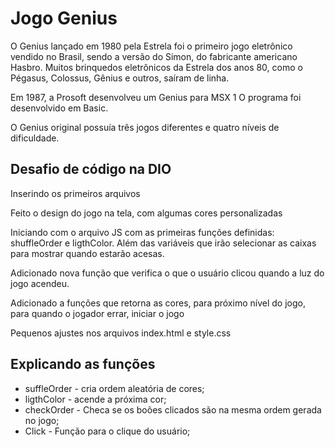 # Jogo Genius

O Genius lançado em 1980 pela Estrela foi o primeiro jogo eletrônico vendido no Brasil, sendo a versão do Simon, do fabricante americano Hasbro. Muitos brinquedos eletrônicos da Estrela dos anos 80, como o Pégasus, Colossus, Gênius e outros, saíram de linha.

Em 1987, a Prosoft desenvolveu um Genius para MSX 1 O programa foi desenvolvido em Basic.

O Genius original possuía três jogos diferentes e quatro níveis de dificuldade.

## Desafio de código na DIO

Inserindo os primeiros arquivos

Feito o design do jogo na tela, com algumas cores personalizadas

Iniciando com o arquivo JS com as primeiras funções definidas: shuffleOrder e ligthColor. Além das variáveis que irão selecionar as caixas para mostrar quando estarão acesas.

Adicionado nova função que verifica o que o usuário clicou quando a luz do jogo acendeu.

Adicionado a funções que retorna as cores, para próximo nível do jogo, para quando o jogador errar, iniciar o jogo

Pequenos ajustes nos arquivos index.html e style.css

## Explicando as funções
* suffleOrder - cria ordem aleatória de cores;
* ligthColor - acende a próxima cor;
* checkOrder - Checa se os boões clicados são na mesma ordem gerada no jogo;
* Click - Função para o clique do usuário;